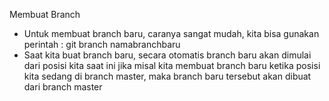 Membuat Branch 

- Untuk membuat branch baru, caranya sangat mudah, kita bisa gunakan perintah :
  git branch namabranchbaru
- Saat kita buat branch baru, secara otomatis branch baru akan dimulai dari posisi kita saat
  ini jika misal kita membuat branch baru ketika posisi kita sedang di branch master, maka branch
  baru tersebut akan dibuat dari branch master 
